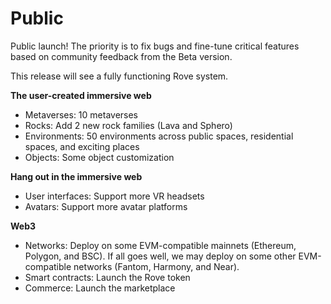 # Public

Public launch! The priority is to fix bugs and fine-tune critical features based on community feedback from the Beta version. &#x20;

This release will see a fully functioning Rove system.&#x20;

**The user-created immersive web**

* Metaverses: 10 metaverses
* Rocks: Add 2 new rock families (Lava and Sphero)
* Environments: 50 environments across public spaces, residential spaces, and exciting places
* Objects: Some object customization

**Hang out in the immersive web**

* User interfaces: Support more VR headsets
* Avatars: Support more avatar platforms

**Web3**

* Networks: Deploy on some EVM-compatible mainnets (Ethereum, Polygon, and BSC). If all goes well, we may deploy on some other EVM-compatible networks (Fantom, Harmony, and Near).
* Smart contracts: Launch the Rove token
* Commerce: Launch the marketplace
